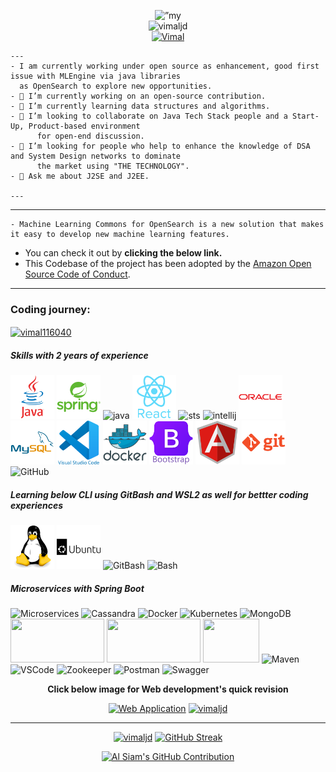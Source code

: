 <p align="center">
  <img 
       width="671px" 
       height="180px" 
      src="https://github.com/vimalJD/vimalJD/blob/main/profile-pic/github-header-image.png" alt=”my banner” />
  <br>
  <img src="https://komarev.com/ghpvc/?username=vimaljd&label=Profile%20views&color=0e75b6&style=flat" alt="vimaljd" />
  <br>
  <a href="https://twitter.com/vimalamratbhaip" target="blank"><img src="https://img.shields.io/twitter/follow/vimal@6040?logo=twitter&style=for-the-badge" alt="Vimal" /></a>
  </p>
  
  <!--<p align="center"> <a href="https://github.com/ryo-ma/github-profile-trophy"><img src="https://github-profile-trophy.vercel.app/?username=vimaljd" alt="vimaljd" /></a> </p>-->

```
---
- I am currently working under open source as enhancement, good first issue with MLEngine via java libraries
  as OpenSearch to explore new opportunities.
- 🔭 I’m currently working on an open-source contribution.
- 🌱 I’m currently learning data structures and algorithms.
- 👯 I’m looking to collaborate on Java Tech Stack people and a Start-Up, Product-based environment
      for open-end discussion.
- 🤔 I’m looking for people who help to enhance the knowledge of DSA and System Design networks to dominate
      the market using "THE TECHNOLOGY".
- 💬 Ask me about J2SE and J2EE.

---
```
---
```
- Machine Learning Commons for OpenSearch is a new solution that makes it easy to develop new machine learning features.
```

- You can check it out by **clicking the below link.**
- This Codebase of the project has been adopted by the [Amazon Open Source Code of Conduct](https://github.com/opensearch-project/ml-commons/blob/main/CODE_OF_CONDUCT.md).
<hr>

<h3>Coding journey:</h3>
<a href="https://leetcode.com/vimal116040/" target="blank"><img align="center" src="https://raw.githubusercontent.com/rahuldkjain/github-profile-readme-generator/master/src/images/icons/Social/leet-code.svg" alt="vimal116040" height="30" width="40" /></a>
</p>

##### Skills with 2 years of experience
<p align="left">
  <a href="https://www.java.com" target="_blank" rel="noreferrer"><img src="https://github.com/devicons/devicon/blob/master/icons/java/java-original-wordmark.svg" 
  alt="java" width="70" height="70"/></a>
  <img src="https://github.com/devicons/devicon/blob/master/icons/spring/spring-original-wordmark.svg" alt="java" width="70" height="70"/>
  <img src="https://user-images.githubusercontent.com/33158051/103466606-760a4000-4d14-11eb-9941-2f3d00371471.png" alt="java" width="70" height="40"/>
  <img src="https://github.com/devicons/devicon/blob/master/icons/react/react-original-wordmark.svg" alt="java" width="70" height="70"/>
  <img src="https://miro.medium.com/v2/resize:fit:828/format:webp/1*-HmwhEEm4eJ4uorbbcnlow.png" alt="sts" width="140" height="70"/>
  <img src="https://www.jetbrainsmerchandise.com/media/catalog/product/cache/9de2cbab405d38079f6e94f2fde72752/j/b/jbst-011_intellijidea.png" alt="intellij" width="80" height="70"/>
  <img src="https://github.com/devicons/devicon/blob/master/icons/oracle/oracle-original.svg" alt="java" width="70" height="70"/>
  <img src="https://github.com/devicons/devicon/blob/master/icons/mysql/mysql-original-wordmark.svg" width="70" height="70"/>
  <img src="https://github.com/devicons/devicon/blob/master/icons/vscode/vscode-original-wordmark.svg" width="70" height="70"/>
  <img src="https://github.com/devicons/devicon/blob/master/icons/docker/docker-original-wordmark.svg" width="70" height="70"/>
  <img src="https://github.com/devicons/devicon/blob/master/icons/bootstrap/bootstrap-original-wordmark.svg" width="70" height="70"/>
  <img src="https://github.com/devicons/devicon/blob/master/icons/angularjs/angularjs-original.svg" width="70" height="70"/>
  <img src="https://github.com/devicons/devicon/blob/master/icons/git/git-plain-wordmark.svg" width="70" height="70"/>
  <img src="https://miro.medium.com/v2/resize:fit:1400/format:webp/0*g8Qy7c_HEMGE9nha.jpg" alt="GitHub" width="140" height="70"/>
</p>
  
##### Learning below CLI using GitBash and WSL2 as well for bettter coding experiences
<p align="left">
  <img src="https://github.com/devicons/devicon/blob/master/icons/linux/linux-original.svg" width="70" height="70"/>
  <img src="https://github.com/devicons/devicon/blob/master/icons/ubuntu/ubuntu-plain-wordmark.svg" width="70" height="70"/>
  <img src="https://miro.medium.com/v2/resize:fit:720/format:webp/1*cUHB3gNBT0uDGErHZiSbaw.jpeg" alt="GitBash" width="140" height="70"/>
  <img src="https://miro.medium.com/v2/resize:fit:1400/format:webp/1*U6l8-jpVSwjbFPadVJVpjQ.png" alt="Bash" width="90" height="70"/>
  
</p>

##### Microservices with Spring Boot

<p>
  <img src="https://miro.medium.com/v2/resize:fit:828/format:webp/0*5t8MYXpyEXclubeT.jpg" alt="Microservices" width="80" height="70"/>
  <img src="https://miro.medium.com/v2/resize:fit:828/format:webp/1*b0PBVfcSG82_f6mmBpn-Tw.png" alt="Cassandra" width="140" height="70"/>
  <img src="https://miro.medium.com/v2/resize:fit:1100/format:webp/1*9Q5avdoWUDt6gvy67oHv5w.jpeg" alt="Docker" width="120" height="70"/>
  <img src="https://miro.medium.com/v2/resize:fit:828/0*72SDVK26JHpLT2kn" alt="Kubernetes" width="120" height="70"/>
  <img src="https://miro.medium.com/v2/resize:fit:640/format:webp/1*doAg1_fMQKWFoub-6gwUiQ.png" alt="MongoDB" width="70" height="70"/>
  <img src="https://miro.medium.com/v2/resize:fit:828/format:webp/1*hq6yHjPilSm7wSlGVMr0vw.png" width="150" height="70"/>
  <img src="https://miro.medium.com/v2/resize:fit:828/format:webp/1*v5EaTY6Vy1HX_FnAxbQJ2A.jpeg" width="150" height="70"/>
  <img src="https://miro.medium.com/v2/resize:fit:1324/format:webp/1*s1Cho4SgMxrN7rRaIBCYng.jpeg" width="90" height="70"/>
  <img src="https://miro.medium.com/v2/resize:fit:828/format:webp/1*T81YZjqBfVDH0sOcKnk_rw.png" alt="Maven" width="150" height="70"/>
  <img src="https://miro.medium.com/v2/resize:fit:828/format:webp/1*qI4LQe_7_0ZjT3itpBhfTw.png" alt="VSCode" width="150" height="70"/>
  <img src="https://miro.medium.com/v2/resize:fit:720/format:webp/1*7r2Y4vGn9V0DHlZ8rQYHng.png" alt="Zookeeper" width="170" height="70"/>
  <img src="https://miro.medium.com/v2/resize:fit:828/format:webp/0*vO3Jxj9QubhNrNFL.jpg" alt="Postman" width="160" height="70"/>
  <img src="https://miro.medium.com/v2/resize:fit:720/format:webp/1*MoZRQ9JxEMCFFtFSb_pSZA.jpeg" alt="Swagger" width="120" height="70"/>
  
</p>
<p align="center"><strong>Click below image for Web development's quick revision</strong></p>

<p align="center">
	<a href="https://www.w3schools.com/html/">
    		<img src="https://github.com/vimalJD/vimalJD/blob/main/profile-pic/HTML%2C%20CSS%2C%20JS.jpg" alt="Web Application" width="300" height="164"/></a>
	<a href="https://github.com/vimaljd">
		<img src="https://github-readme-stats.vercel.app/api/top-langs?username=vimaljd&show_icons=true&locale=en&layout=compact" alt="vimaljd"/></a>
</p><hr>

<!--
<p align="center">
  <a href="https://twitter.com/vimalamratbhaip">Twitter</a>
</p>-->

<p align="center">
	<a href="https://github.com/vimaljd"><img  src="https://github-readme-stats.vercel.app/api?username=vimaljd&show_icons=true&locale=en" alt="vimaljd" /></a>
	<a href="https://github.com/vimaljd"><img  src="https://github-readme-streak-stats.herokuapp.com/?user=vimalJD" alt="GitHub Streak" height="194" weight="50%"/></a>
</p>

<p align="center">
  <a href="https://github.com/vimalJD">
    <img src="https://github-profile-summary-cards.vercel.app/api/cards/profile-details?username=vimalJD&theme=radical" alt="Al Siam's GitHub Contribution"/>
  </a>
</p>

<!--
![Al Siam's Graph](https://github-readme-activity-graph.vercel.app/graph?username=vimaljd&custom_title=Vimal's%20GitHub%20Activity%20Graph&bg_color=0D1117&color=7F3FBF&line=7F3FBF&point=7F3FBF&area_color=FFFFFF&title_color=FFFFFF&area=true )
-->
<!-- ![Anurag's GitHub stats](https://github-readme-stats.vercel.app/api?username=vimaljd&show_icons=true)-->

<!-- ![Anurag's GitHub stats](https://github-readme-stats.vercel.app/api?username=vimaljd&show_icons=true&theme=radical) -->

<!-- ![Anurag's GitHub stats](https://github-readme-stats.vercel.app/api?username=vimaljd&show_icons=true&theme=transparent) -->
